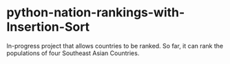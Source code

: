 # python-nation-rankings-with-Insertion-Sort
In-progress project that allows countries to be ranked. So far, it can rank the populations of four Southeast Asian Countries.
